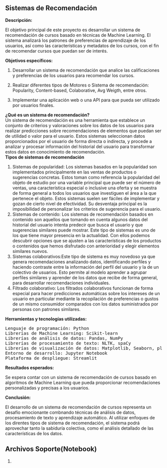 ## Sistemas de Recomendación  

**Descripción:**  

El objetivo principal de este proyecto es desarrollar un sistema de recomendación de cursos basado en técnicas de Machine Learning. El sistema analizará los patrones de preferencias de aprendizaje de los usuarios, así como las características y metadatos de los cursos, con el fin de recomendar cursos que puedan ser de interés.  

**Objetivos específicos:**  
1. Desarrollar un sistema de recomendación  que analice las calificaciones y preferencias de los usuarios para recomendar los cursos.
2. Realizar diferentes tipos de Motores o Sistema de recomendación: Popularity, Content-based, Colaborative, Avg Weigth, entre otros.

1. Implementar  una aplicación web o una API para que pueda ser utilizado por usuarios finales.  

**¿Qué es un sistema de recomendación?**  
Un sistema de recomendación es una herramienta que establece un conjunto de criterios y valoraciones sobre los datos de los usuarios para realizar predicciones sobre recomendaciones de elementos que puedan ser de utilidad o valor para el usuario. Estos sistemas seleccionan datos proporcionados por el usuario de forma directa o indirecta, y procede a analizar y procesar información del historial del usuario para transformar estos datos en conocimiento de recomendación.  
**Tipos de sistemas de recomendación**  
1. Sistemas de popularidad: Los sistemas basados en la popularidad son implementados principalmente en las ventas de productos o sugerencias concretas. Estos toman como referencia la popularidad del objeto de estudio por una variable principal que puede ser el número de ventas, una característica especial o inclusive una oferta y se muestra de forma general a todos los usuarios que investiguen el área a la que pertenece el objeto. Estos sistemas suelen ser fáciles de implementar y gozan de cierto nivel de efectividad. Su desventaja principal es la imposibilidad de personalizar los criterios de sugerencia para el usuario.
1. Sistemas de contenido: Los sistemas de recomendación basados en contenido son aquellos que tomando en cuenta algunos datos del historial del usuario intenta predecir que busca el usuario y que sugerencias similares puede mostrar. Este tipo de sistemas es uno de los que tiene mayor presencia en la actualidad. Con ellos podemos descubrir opciones que se ajusten a las características de los productos o contenidos que hemos disfrutado con anterioridad y elegir elementos similares nuevos.
1. Sistemas colaborativos:Este tipo de sistema es muy novedoso ya que genera recomendaciones analizando datos, identificando perfiles y haciendo contraste entre la información del perfil del usuario y la de un colectivo de usuarios. Esto permite al modelo aprender a agrupar perfiles similares y aprender de los datos que recibe de forma general, para desarrollar recomendaciones individuales.
1. Filtrado colaborativo: Los filtrados colaborativos funcionan de forma especial para hacer predicciones automáticas sobre los intereses de un usuario en particular mediante la recopilación de preferencias o gustos de un mismo consumidor comparados con los datos suministrados por personas con patrones similares.

**Herramientas y tecnologías utilizadas:**

<pre>Lenguaje de programación: Python
Librerías de Machine Learning: Scikit-learn
Librerías de análisis de datos: Pandas, NumPy
Librerías de procesamiento de texto: NLTK, spaCy
Librerías de visualización de datos: Matplotlib, Seaborn, plotly
Entorno de desarrollo: Jupyter Notebook
Plataforma de despliegue: Streamlit</pre>

**Resultados esperados:**  

Se espera contar con un sistema de recomendación de cursos basado en algoritmos de Machine Learning que pueda proporcionar recomendaciones personalizadas y precisas a los usuarios.  

**Conclusión:**  

El desarrollo de un sistema de recomendación de cursos  representa un desafío emocionante combnando técnicas de análisis de datos, procesamiento de texto y aprendizaje automático. Al utilizar enfoques de los direntes tipos de sistema de recomendación,  el sistema podrá aprovechar tanto la sabiduría colectiva, como el análisis detallado de las características de los datos. 

## Archivos Soporte(Notebook)    
1. 



